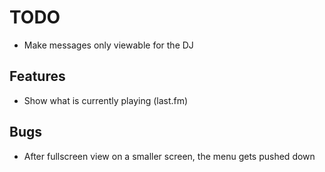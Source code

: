 # TODO
* Make messages only viewable for the DJ
## Features
* Show what is currently playing (last.fm)
## Bugs
* After fullscreen view on a smaller screen, the menu gets pushed down